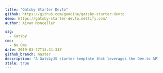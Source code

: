 ```yaml
---
title: "Gatsby Starter Devto"
github: https://github.com/geocine/gatsby-starter-devto
demo: https://gatsby-starter-devto.netlify.com/
author: Aivan Monceller

ssg:
  - Gatsby
cms:
  - No Cms
date: 2019-03-27T13:44:31Z
github_branch: master
description: "A GatsbyJS starter template that leverages the Dev.to API"
stale: true
---
```

